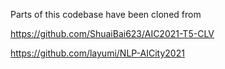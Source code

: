Parts of this codebase have been cloned from 


https://github.com/ShuaiBai623/AIC2021-T5-CLV


https://github.com/layumi/NLP-AICity2021

